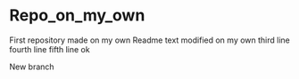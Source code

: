 # Repo_on_my_own
First repository made on my own
Readme text modified on my own
third line
fourth line
fifth line
ok

New branch
